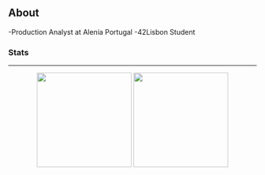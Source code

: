 ##  About

-Production Analyst at Alenia Portugal
-42Lisbon Student

### Stats
___

<div align="center">
  <img height="192px" src="https://readme-stats.jonas-bernard.dev/api/top-langs/?username=Black-Magick&theme=transparent"/>
  <img height="192px" src="https://readme-stats.jonas-bernard.dev/api?username=Black-Magick&show_icons=true&theme=transparent&include_all_commits=true&count_private=true"/>
</div>
